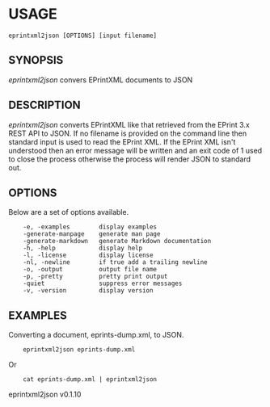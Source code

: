 
USAGE
=====

	eprintxml2json [OPTIONS] [input filename]

SYNOPSIS
--------

_eprintxml2json_ convers EPrintXML documents to JSON

DESCRIPTION
-----------

_eprintxml2json_ converts EPrintXML like that
retrieved from the EPrint 3.x REST API to JSON. If no filename
is provided on the command line then standard input is used
to read the EPrint XML. If the EPrint XML isn't understood
then an error message will be written and an exit code of 1
used to close the process otherwise the process will render
JSON to standard out.


OPTIONS
-------

Below are a set of options available.

```
    -e, -examples        display examples
    -generate-manpage    generate man page
    -generate-markdown   generate Markdown documentation
    -h, -help            display help
    -l, -license         display license
    -nl, -newline        if true add a trailing newline
    -o, -output          output file name
    -p, -pretty          pretty print output
    -quiet               suppress error messages
    -v, -version         display version
```


EXAMPLES
--------

Converting a document, eprints-dump.xml, to JSON.

```
    eprintxml2json eprints-dump.xml
```

Or

```
    cat eprints-dump.xml | eprintxml2json 
```



eprintxml2json v0.1.10
